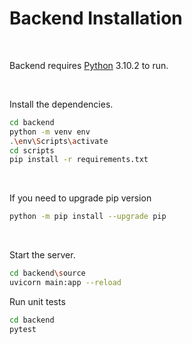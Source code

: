 # Backend Installation

<br>

Backend requires [Python](https://www.python.org/downloads/) 3.10.2 to run.

<br>

Install the dependencies.

```sh
cd backend
python -m venv env
.\env\Scripts\activate
cd scripts
pip install -r requirements.txt
```

<br>

If you need to upgrade pip version

```sh
python -m pip install --upgrade pip
```

<br>

Start the server.

```sh
cd backend\source
uvicorn main:app --reload
```

Run unit tests

```sh
cd backend
pytest
```
